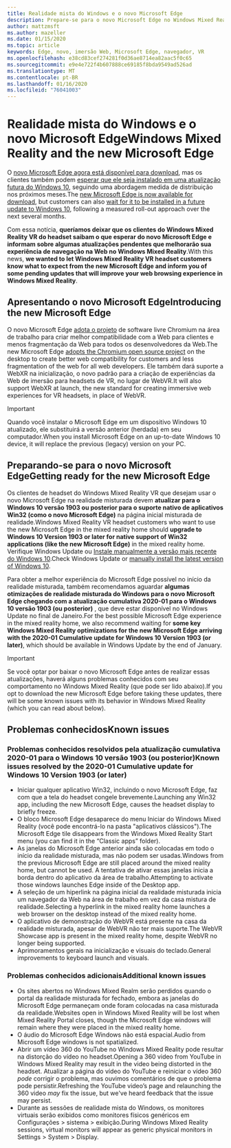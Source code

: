 ```yaml
---
title: Realidade mista do Windows e o novo Microsoft Edge
description: Prepare-se para o novo Microsoft Edge no Windows Mixed Reality. Inclui alterações esperadas, atualizações a serem verificadas e problemas conhecidos.
author: mattzmsft
ms.author: mazeller
ms.date: 01/15/2020
ms.topic: article
keywords: Edge, novo, imersão Web, Microsoft Edge, navegador, VR
ms.openlocfilehash: e38cd83cef274281f0d36ae8714ea82aac5f0c65
ms.sourcegitcommit: e9e4e722f4b607888ce69185f8bda9549ad526ad
ms.translationtype: MT
ms.contentlocale: pt-BR
ms.lasthandoff: 01/16/2020
ms.locfileid: "76041003"
---
```

# <a name="windows-mixed-reality-and-the-new-microsoft-edge"></a><span data-ttu-id="a828a-105">Realidade mista do Windows e o novo Microsoft Edge</span><span class="sxs-lookup"><span data-stu-id="a828a-105">Windows Mixed Reality and the new Microsoft Edge</span></span>

<span data-ttu-id="a828a-106">O [novo Microsoft Edge agora está disponível para download](https://blogs.windows.com/windowsexperience/?p=173496), mas os clientes também podem [esperar que ele seja instalado em uma atualização futura do Windows 10](https://blogs.windows.com/msedgedev/2020/01/15/upgrading-new-microsoft-edge-79-chromium/), seguindo uma abordagem medida de distribuição nos próximos meses.</span><span class="sxs-lookup"><span data-stu-id="a828a-106">The [new Microsoft Edge is now available for download](https://blogs.windows.com/windowsexperience/?p=173496), but customers can also [wait for it to be installed in a future update to Windows 10](https://blogs.windows.com/msedgedev/2020/01/15/upgrading-new-microsoft-edge-79-chromium/), following a measured roll-out approach over the next several months.</span></span> 

<span data-ttu-id="a828a-107">Com essa notícia, **queríamos deixar que os clientes do Windows Mixed Reality VR do headset saibam o que esperar do novo Microsoft Edge e informam sobre algumas atualizações pendentes que melhorarão sua experiência de navegação na Web no Windows Mixed Reality**.</span><span class="sxs-lookup"><span data-stu-id="a828a-107">With this news, **we wanted to let Windows Mixed Reality VR headset customers know what to expect from the new Microsoft Edge and inform you of some pending updates that will improve your web browsing experience in Windows Mixed Reality**.</span></span>

## <a name="introducing-the-new-microsoft-edge"></a><span data-ttu-id="a828a-108">Apresentando o novo Microsoft Edge</span><span class="sxs-lookup"><span data-stu-id="a828a-108">Introducing the new Microsoft Edge</span></span>

<span data-ttu-id="a828a-109">O novo Microsoft Edge [adota o projeto](https://blogs.windows.com/windowsexperience/2018/12/06/microsoft-edge-making-the-web-better-through-more-open-source-collaboration/) de software livre Chromium na área de trabalho para criar melhor compatibilidade com a Web para clientes e menos fragmentação da Web para todos os desenvolvedores da Web.</span><span class="sxs-lookup"><span data-stu-id="a828a-109">The new Microsoft Edge [adopts the Chromium open source project](https://blogs.windows.com/windowsexperience/2018/12/06/microsoft-edge-making-the-web-better-through-more-open-source-collaboration/) on the desktop to create better web compatibility for customers and less fragmentation of the web for all web developers.</span></span> <span data-ttu-id="a828a-110">Ele também dará suporte a WebXR na inicialização, o novo padrão para a criação de experiências da Web de imersão para headsets de VR, no lugar de WebVR.</span><span class="sxs-lookup"><span data-stu-id="a828a-110">It will also support WebXR at launch, the new standard for creating immersive web experiences for VR headsets, in place of WebVR.</span></span>

>[!IMPORTANT]
><span data-ttu-id="a828a-111">Quando você instalar o Microsoft Edge em um dispositivo Windows 10 atualizado, ele substituirá a versão anterior (herdada) em seu computador.</span><span class="sxs-lookup"><span data-stu-id="a828a-111">When you install Microsoft Edge on an up-to-date Windows 10 device, it will replace the previous (legacy) version on your PC.</span></span>

## <a name="getting-ready-for-the-new-microsoft-edge"></a><span data-ttu-id="a828a-112">Preparando-se para o novo Microsoft Edge</span><span class="sxs-lookup"><span data-stu-id="a828a-112">Getting ready for the new Microsoft Edge</span></span>

<span data-ttu-id="a828a-113">Os clientes de headset do Windows Mixed Reality VR que desejam usar o novo Microsoft Edge na realidade misturada devem **atualizar para o Windows 10 versão 1903 ou posterior para o suporte nativo de aplicativos Win32 (como o novo Microsoft Edge)** na página inicial misturada de realidade.</span><span class="sxs-lookup"><span data-stu-id="a828a-113">Windows Mixed Reality VR headset customers who want to use the new Microsoft Edge in the mixed reality home should **upgrade to Windows 10 Version 1903 or later for native support of Win32 applications (like the new Microsoft Edge)** in the mixed reality home.</span></span> <span data-ttu-id="a828a-114">Verifique Windows Update ou [Instale manualmente a versão mais recente do Windows 10](https://www.microsoft.com/en-us/software-download/windows10).</span><span class="sxs-lookup"><span data-stu-id="a828a-114">Check Windows Update or [manually install the latest version of Windows 10](https://www.microsoft.com/en-us/software-download/windows10).</span></span>

<span data-ttu-id="a828a-115">Para obter a melhor experiência do Microsoft Edge possível no início da realidade misturada, também recomendamos aguardar **algumas otimizações de realidade misturada do Windows para o novo Microsoft Edge chegando com a atualização cumulativa 2020-01 para o Windows 10 versão 1903 (ou posterior)** , que deve estar disponível no Windows Update no final de Janeiro.</span><span class="sxs-lookup"><span data-stu-id="a828a-115">For the best possible Microsoft Edge experience in the mixed reality home, we also recommend waiting for **some key Windows Mixed Reality optimizations for the new Microsoft Edge arriving with the 2020-01 Cumulative update for Windows 10 Version 1903 (or later)**, which should be available in Windows Update by the end of January.</span></span>

>[!IMPORTANT]
><span data-ttu-id="a828a-116">Se você optar por baixar o novo Microsoft Edge antes de realizar essas atualizações, haverá alguns problemas conhecidos com seu comportamento no Windows Mixed Reality (que pode ser lido abaixo).</span><span class="sxs-lookup"><span data-stu-id="a828a-116">If you opt to download the new Microsoft Edge before taking these updates, there will be some known issues with its behavior in Windows Mixed Reality (which you can read about below).</span></span>

## <a name="known-issues"></a><span data-ttu-id="a828a-117">Problemas conhecidos</span><span class="sxs-lookup"><span data-stu-id="a828a-117">Known issues</span></span>

### <a name="known-issues-resolved-by-the-2020-01-cumulative-update-for-windows-10-version-1903-or-later"></a><span data-ttu-id="a828a-118">Problemas conhecidos resolvidos pela atualização cumulativa 2020-01 para o Windows 10 versão 1903 (ou posterior)</span><span class="sxs-lookup"><span data-stu-id="a828a-118">Known issues resolved by the 2020-01 Cumulative update for Windows 10 Version 1903 (or later)</span></span>

- <span data-ttu-id="a828a-119">Iniciar qualquer aplicativo Win32, incluindo o novo Microsoft Edge, faz com que a tela do headset congele brevemente.</span><span class="sxs-lookup"><span data-stu-id="a828a-119">Launching any Win32 app, including the new Microsoft Edge, causes the headset display to briefly freeze.</span></span>
- <span data-ttu-id="a828a-120">O bloco Microsoft Edge desaparece do menu Iniciar do Windows Mixed Reality (você pode encontrá-lo na pasta "aplicativos clássicos").</span><span class="sxs-lookup"><span data-stu-id="a828a-120">The Microsoft Edge tile disappears from the Windows Mixed Reality Start menu (you can find it in the “Classic apps” folder).</span></span>
- <span data-ttu-id="a828a-121">As janelas do Microsoft Edge anterior ainda são colocadas em todo o início da realidade misturada, mas não podem ser usadas.</span><span class="sxs-lookup"><span data-stu-id="a828a-121">Windows from the previous Microsoft Edge are still placed around the mixed reality home, but cannot be used.</span></span> <span data-ttu-id="a828a-122">A tentativa de ativar essas janelas inicia a borda dentro do aplicativo da área de trabalho.</span><span class="sxs-lookup"><span data-stu-id="a828a-122">Attempting to activate those windows launches Edge inside of the Desktop app.</span></span>
- <span data-ttu-id="a828a-123">A seleção de um hiperlink na página inicial da realidade misturada inicia um navegador da Web na área de trabalho em vez da casa mistura de realidade.</span><span class="sxs-lookup"><span data-stu-id="a828a-123">Selecting a hyperlink in the mixed reality home launches a web browser on the desktop instead of the mixed reality home.</span></span>
- <span data-ttu-id="a828a-124">O aplicativo de demonstração do WebVR está presente na casa da realidade misturada, apesar de WebVR não ter mais suporte.</span><span class="sxs-lookup"><span data-stu-id="a828a-124">The WebVR Showcase app is present in the mixed reality home, despite WebVR no longer being supported.</span></span>
- <span data-ttu-id="a828a-125">Aprimoramentos gerais na inicialização e visuais do teclado.</span><span class="sxs-lookup"><span data-stu-id="a828a-125">General improvements to keyboard launch and visuals.</span></span>

### <a name="additional-known-issues"></a><span data-ttu-id="a828a-126">Problemas conhecidos adicionais</span><span class="sxs-lookup"><span data-stu-id="a828a-126">Additional known issues</span></span>

-   <span data-ttu-id="a828a-127">Os sites abertos no Windows Mixed Realm serão perdidos quando o portal da realidade misturada for fechado, embora as janelas do Microsoft Edge permaneçam onde foram colocadas na casa misturada da realidade.</span><span class="sxs-lookup"><span data-stu-id="a828a-127">Websites open in Windows Mixed Reality will be lost when Mixed Reality Portal closes, though the Microsoft Edge windows will remain where they were placed in the mixed reality home.</span></span>
-   <span data-ttu-id="a828a-128">O áudio do Microsoft Edge Windows não está espacial.</span><span class="sxs-lookup"><span data-stu-id="a828a-128">Audio from Microsoft Edge windows is not spatialized.</span></span>
-   <span data-ttu-id="a828a-129">Abrir um vídeo 360 do YouTube no Windows Mixed Reality pode resultar na distorção do vídeo no headset.</span><span class="sxs-lookup"><span data-stu-id="a828a-129">Opening a 360 video from YouTube in Windows Mixed Reality may result in the video being distorted in the headset.</span></span> <span data-ttu-id="a828a-130">Atualizar a página do vídeo do YouTube e reiniciar o vídeo 360 *pode* corrigir o problema, mas ouvimos comentários de que o problema pode persistir.</span><span class="sxs-lookup"><span data-stu-id="a828a-130">Refreshing the YouTube video’s page and relaunching the 360 video *may* fix the issue, but we've heard feedback that the issue may persist.</span></span>
-   <span data-ttu-id="a828a-131">Durante as sessões de realidade mista do Windows, os monitores virtuais serão exibidos como monitores físicos genéricos em Configurações > sistema > exibição.</span><span class="sxs-lookup"><span data-stu-id="a828a-131">During Windows Mixed Reality sessions, virtual monitors will appear as generic physical monitors in Settings > System > Display.</span></span>



